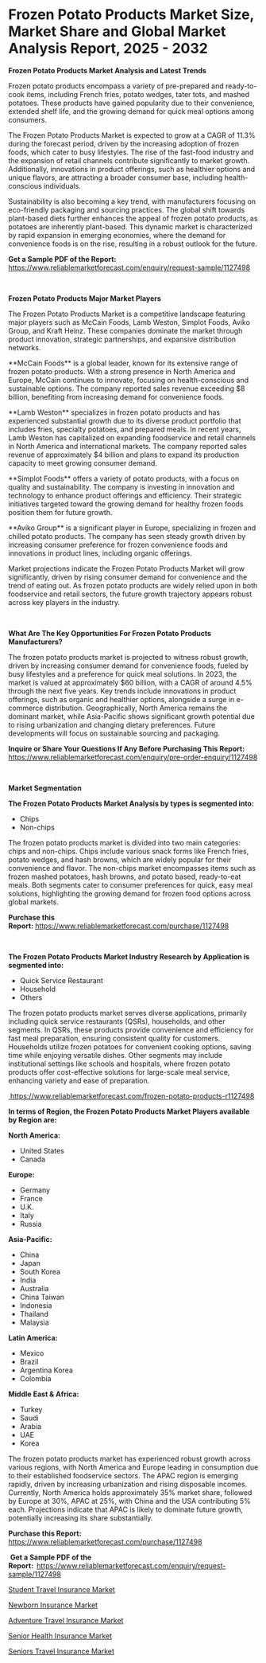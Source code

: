 <p><h1>Frozen Potato Products Market Size, Market Share and Global Market Analysis Report, 2025 - 2032</h1></p><p><strong>Frozen Potato Products Market Analysis and Latest Trends</strong></p>
<p><p>Frozen potato products encompass a variety of pre-prepared and ready-to-cook items, including French fries, potato wedges, tater tots, and mashed potatoes. These products have gained popularity due to their convenience, extended shelf life, and the growing demand for quick meal options among consumers. </p><p>The Frozen Potato Products Market is expected to grow at a CAGR of 11.3% during the forecast period, driven by the increasing adoption of frozen foods, which cater to busy lifestyles. The rise of the fast-food industry and the expansion of retail channels contribute significantly to market growth. Additionally, innovations in product offerings, such as healthier options and unique flavors, are attracting a broader consumer base, including health-conscious individuals.</p><p>Sustainability is also becoming a key trend, with manufacturers focusing on eco-friendly packaging and sourcing practices. The global shift towards plant-based diets further enhances the appeal of frozen potato products, as potatoes are inherently plant-based. This dynamic market is characterized by rapid expansion in emerging economies, where the demand for convenience foods is on the rise, resulting in a robust outlook for the future.</p></p>
<p><strong>Get a Sample PDF of the Report:&nbsp;</strong> <a href="https://www.reliablemarketforecast.com/enquiry/request-sample/1127498?utm_campaign=1875&utm_medium=2&utm_source=Github&utm_content=ia&utm_term=06032025&utm_id=frozen-potato-products">https://www.reliablemarketforecast.com/enquiry/request-sample/1127498</a></p>
<p>&nbsp;</p>
<p><strong>Frozen Potato Products Major Market Players</strong></p>
<p><p>The Frozen Potato Products Market is a competitive landscape featuring major players such as McCain Foods, Lamb Weston, Simplot Foods, Aviko Group, and Kraft Heinz. These companies dominate the market through product innovation, strategic partnerships, and expansive distribution networks.</p><p>**McCain Foods** is a global leader, known for its extensive range of frozen potato products. With a strong presence in North America and Europe, McCain continues to innovate, focusing on health-conscious and sustainable options. The company reported sales revenue exceeding $8 billion, benefiting from increasing demand for convenience foods.</p><p>**Lamb Weston** specializes in frozen potato products and has experienced substantial growth due to its diverse product portfolio that includes fries, specialty potatoes, and prepared meals. In recent years, Lamb Weston has capitalized on expanding foodservice and retail channels in North America and international markets. The company reported sales revenue of approximately $4 billion and plans to expand its production capacity to meet growing consumer demand.</p><p>**Simplot Foods** offers a variety of potato products, with a focus on quality and sustainability. The company is investing in innovation and technology to enhance product offerings and efficiency. Their strategic initiatives targeted toward the growing demand for healthy frozen foods position them for future growth.</p><p>**Aviko Group** is a significant player in Europe, specializing in frozen and chilled potato products. The company has seen steady growth driven by increasing consumer preference for frozen convenience foods and innovations in product lines, including organic offerings.</p><p>Market projections indicate the Frozen Potato Products Market will grow significantly, driven by rising consumer demand for convenience and the trend of eating out. As frozen potato products are widely relied upon in both foodservice and retail sectors, the future growth trajectory appears robust across key players in the industry.</p></p>
<p>&nbsp;</p>
<p><strong>What Are The Key Opportunities For Frozen Potato Products Manufacturers?</strong></p>
<p><p>The frozen potato products market is projected to witness robust growth, driven by increasing consumer demand for convenience foods, fueled by busy lifestyles and a preference for quick meal solutions. In 2023, the market is valued at approximately $60 billion, with a CAGR of around 4.5% through the next five years. Key trends include innovations in product offerings, such as organic and healthier options, alongside a surge in e-commerce distribution. Geographically, North America remains the dominant market, while Asia-Pacific shows significant growth potential due to rising urbanization and changing dietary preferences. Future developments will focus on sustainable sourcing and packaging.</p></p>
<p><strong>Inquire or Share Your Questions If Any Before Purchasing This Report:</strong> <a href="https://www.reliablemarketforecast.com/enquiry/pre-order-enquiry/1127498?utm_campaign=1875&utm_medium=2&utm_source=Github&utm_content=ia&utm_term=06032025&utm_id=frozen-potato-products">https://www.reliablemarketforecast.com/enquiry/pre-order-enquiry/1127498</a></p>
<p>&nbsp;</p>
<p><strong>Market Segmentation</strong></p>
<p><strong>The Frozen Potato Products Market Analysis by types is segmented into:</strong></p>
<p><ul><li>Chips</li><li>Non-chips</li></ul></p>
<p><p>The frozen potato products market is divided into two main categories: chips and non-chips. Chips include various snack forms like French fries, potato wedges, and hash browns, which are widely popular for their convenience and flavor. The non-chips market encompasses items such as frozen mashed potatoes, hash browns, and potato based, ready-to-eat meals. Both segments cater to consumer preferences for quick, easy meal solutions, highlighting the growing demand for frozen food options across global markets.</p></p>
<p><strong>Purchase this Report:&nbsp;</strong><a href="https://www.reliablemarketforecast.com/purchase/1127498?utm_campaign=1875&utm_medium=2&utm_source=Github&utm_content=ia&utm_term=06032025&utm_id=frozen-potato-products">https://www.reliablemarketforecast.com/purchase/1127498</a></p>
<p>&nbsp;</p>
<p><strong>The Frozen Potato Products Market Industry Research by Application is segmented into:</strong></p>
<p><ul><li>Quick Service Restaurant</li><li>Household</li><li>Others</li></ul></p>
<p><p>The frozen potato products market serves diverse applications, primarily including quick service restaurants (QSRs), households, and other segments. In QSRs, these products provide convenience and efficiency for fast meal preparation, ensuring consistent quality for customers. Households utilize frozen potatoes for convenient cooking options, saving time while enjoying versatile dishes. Other segments may include institutional settings like schools and hospitals, where frozen potato products offer cost-effective solutions for large-scale meal service, enhancing variety and ease of preparation.</p></p>
<p><a href="https://www.reliablemarketforecast.com/frozen-potato-products-r1127498?utm_campaign=1875&utm_medium=2&utm_source=Github&utm_content=ia&utm_term=06032025&utm_id=frozen-potato-products">&nbsp;https://www.reliablemarketforecast.com/frozen-potato-products-r1127498</a></p>
<p><strong>In terms of Region, the Frozen Potato Products Market Players available by Region are:</strong></p>
<p>
    <p> <strong> North America: </strong>
        <ul>
            <li>United States</li>
            <li>Canada</li>
        </ul>
        </p> 
    <p> <strong> Europe: </strong>
        <ul>
            <li>Germany</li>
            <li>France</li>
            <li>U.K.</li>
            <li>Italy</li>
            <li>Russia</li>
        </ul>
        </p> 
    <p> <strong> Asia-Pacific: </strong>
        <ul>
            <li>China</li>
            <li>Japan</li>
            <li>South Korea</li>
            <li>India</li>
            <li>Australia</li>
            <li>China Taiwan</li>
            <li>Indonesia</li>
            <li>Thailand</li>
            <li>Malaysia</li>
        </ul>
        </p> 
    <p> <strong> Latin America: </strong>
        <ul>
            <li>Mexico</li>
            <li>Brazil</li>
            <li>Argentina Korea</li>
            <li>Colombia</li>
        </ul>
        </p> 
    <p> <strong> Middle East & Africa: </strong>
        <ul>
            <li>Turkey</li>
            <li>Saudi</li>
            <li>Arabia</li>
            <li>UAE</li>
            <li>Korea</li>
        </ul>
    </p>
    </p>
<p><p>The frozen potato products market has experienced robust growth across various regions, with North America and Europe leading in consumption due to their established foodservice sectors. The APAC region is emerging rapidly, driven by increasing urbanization and rising disposable incomes. Currently, North America holds approximately 35% market share, followed by Europe at 30%, APAC at 25%, with China and the USA contributing 5% each. Projections indicate that APAC is likely to dominate future growth, potentially increasing its share substantially.</p></p>
<p><strong>Purchase this Report: </strong><a href="https://www.reliablemarketforecast.com/purchase/1127498?utm_campaign=1875&utm_medium=2&utm_source=Github&utm_content=ia&utm_term=06032025&utm_id=frozen-potato-products">https://www.reliablemarketforecast.com/purchase/1127498</a></p>
<p>&nbsp;<strong>Get a Sample PDF of the Report:&nbsp;&nbsp;</strong><a href="https://www.reliablemarketforecast.com/enquiry/request-sample/1127498?utm_campaign=1875&utm_medium=2&utm_source=Github&utm_content=ia&utm_term=06032025&utm_id=frozen-potato-products">https://www.reliablemarketforecast.com/enquiry/request-sample/1127498</a></p>
<p><strong></strong></p>
<p><p><a href="https://github.com/omemaeuseda/Market-Research-Report-List-1/blob/main/student-travel-insurance-market.md?utm_campaign=1875&utm_medium=2&utm_source=Github&utm_content=ia&utm_term=06032025&utm_id=frozen-potato-products">Student Travel Insurance Market</a></p><p><a href="https://github.com/cevzarvargem/Market-Research-Report-List-1/blob/main/newborn-insurance-market.md?utm_campaign=1875&utm_medium=2&utm_source=Github&utm_content=ia&utm_term=06032025&utm_id=frozen-potato-products">Newborn Insurance Market</a></p><p><a href="https://github.com/yenagmah/Market-Research-Report-List-1/blob/main/adventure-travel-insurance-market.md?utm_campaign=1875&utm_medium=2&utm_source=Github&utm_content=ia&utm_term=06032025&utm_id=frozen-potato-products">Adventure Travel Insurance Market</a></p><p><a href="https://github.com/navodfetiya/Market-Research-Report-List-1/blob/main/senior-health-insurance-market.md?utm_campaign=1875&utm_medium=2&utm_source=Github&utm_content=ia&utm_term=06032025&utm_id=frozen-potato-products">Senior Health Insurance Market</a></p><p><a href="https://github.com/doganaqev/Market-Research-Report-List-1/blob/main/seniors-travel-insurance-market.md?utm_campaign=1875&utm_medium=2&utm_source=Github&utm_content=ia&utm_term=06032025&utm_id=frozen-potato-products">Seniors Travel Insurance Market</a></p></p>